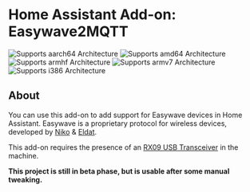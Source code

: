 # Home Assistant Add-on: Easywave2MQTT

![Supports aarch64 Architecture][aarch64-shield] ![Supports amd64 Architecture][amd64-shield] ![Supports armhf Architecture][armhf-shield] ![Supports armv7 Architecture][armv7-shield] ![Supports i386 Architecture][i386-shield]

## About

You can use this add-on to add support for Easywave devices in Home Assistant.  Easywave is a proprietary protocol for wireless devices, developed by [Niko](https://niko.eu) & [Eldat](https://www.eldat.de/).

This add-on requires the presence of an [RX09 USB Transceiver](https://www.eldat.de/produkte/schnittstellen/rx09e_en.html) in the machine.

**This project is still in beta phase, but is usable after some manual tweaking.**

[aarch64-shield]: https://img.shields.io/badge/aarch64-yes-green.svg
[amd64-shield]: https://img.shields.io/badge/amd64-yes-green.svg
[armhf-shield]: https://img.shields.io/badge/armhf-yes-green.svg
[armv7-shield]: https://img.shields.io/badge/armv7-yes-green.svg
[i386-shield]: https://img.shields.io/badge/i386-yes-green.svg
